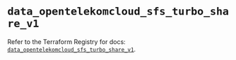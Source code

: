 # `data_opentelekomcloud_sfs_turbo_share_v1`

Refer to the Terraform Registry for docs: [`data_opentelekomcloud_sfs_turbo_share_v1`](https://registry.terraform.io/providers/opentelekomcloud/opentelekomcloud/1.36.29/docs/data-sources/sfs_turbo_share_v1).
